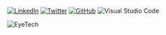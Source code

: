 <a href="https://www.linkedin.com/in/simon-h%C3%A5kansson-20163b137/">![LinkedIn](https://img.shields.io/badge/linkedin-%230077B5.svg?style=for-the-badge&logo=linkedin&logoColor=white)</a>
<a href="https://twitter.com/0fflineDocs">![Twitter](https://img.shields.io/badge/Twitter-%231DA1F2.svg?style=for-the-badge&logo=Twitter&logoColor=white)</a>
<a href="https://github.com/0fflinedocs">![GitHub](https://img.shields.io/badge/github-%23121011.svg?style=for-the-badge&logo=github&logoColor=white)</a>
![Visual Studio Code](https://img.shields.io/badge/Visual%20Studio%20Code-0078d7.svg?style=for-the-badge&logo=visual-studio-code&logoColor=white)

![EyeTech](https://github.com/0fflineDocs/0fflineDocs/assets/25408117/19cba9c8-4748-42aa-8046-12cb564497eb)

<!--
**0fflinedocs//0fflinedocs** is a ✨ _special_ ✨ repository because its `README.md` (this file) appears on your GitHub profile.
--!>

